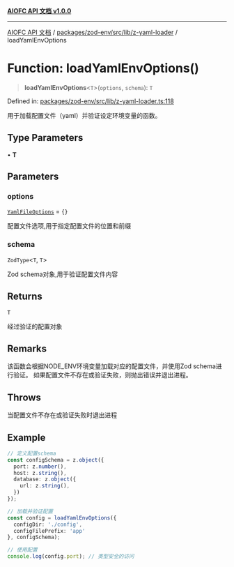 [**AIOFC API 文档 v1.0.0**](../../../../../../README.md)

***

[AIOFC API 文档](../../../../../../modules.md) / [packages/zod-env/src/lib/z-yaml-loader](../README.md) / loadYamlEnvOptions

# Function: loadYamlEnvOptions()

> **loadYamlEnvOptions**\<`T`\>(`options`, `schema`): `T`

Defined in: [packages/zod-env/src/lib/z-yaml-loader.ts:118](https://github.com/aiofc-nx/aiofc-server-20250113/blob/c42968e9d610c830827b0ce80268360670d99c8b/packages/zod-env/src/lib/z-yaml-loader.ts#L118)

用于加载配置文件（yaml）并验证设定环境变量的函数。

## Type Parameters

• **T**

## Parameters

### options

[`YamlFileOptions`](../interfaces/YamlFileOptions.md) = `{}`

配置文件选项,用于指定配置文件的位置和前缀

### schema

`ZodType`\<`T`, `T`\>

Zod schema对象,用于验证配置文件内容

## Returns

`T`

经过验证的配置对象

## Remarks

该函数会根据NODE_ENV环境变量加载对应的配置文件，并使用Zod schema进行验证。
如果配置文件不存在或验证失败，则抛出错误并退出进程。

## Throws

当配置文件不存在或验证失败时退出进程

## Example

```typescript
// 定义配置schema
const configSchema = z.object({
  port: z.number(),
  host: z.string(),
  database: z.object({
    url: z.string(),
  })
});

// 加载并验证配置
const config = loadYamlEnvOptions({
  configDir: './config',
  configFilePrefix: 'app'
}, configSchema);

// 使用配置
console.log(config.port); // 类型安全的访问
```
